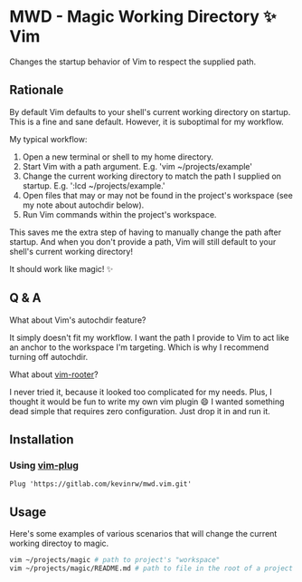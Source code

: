 MWD - Magic Working Directory :sparkles: Vim 
==============================================

Changes the startup behavior of Vim to respect the supplied path.

Rationale
---------

By default Vim defaults to your shell's current working directory on
startup. This is a fine and sane default. However, it is suboptimal
for my workflow.

My typical workflow:

1. Open a new terminal or shell to my home directory.
2. Start Vim with a path argument. E.g. 'vim ~/projects/example'
3. Change the current working directory to match the path I supplied
   on startup. E.g. ':lcd ~/projects/example.'
4. Open files that may or may not be found in the project's workspace
   (see my note about autochdir below).
5. Run Vim commands within the project's workspace.

This saves me the extra step of having to manually change the path
after startup. And when you don't provide a path, Vim will still
default to your shell's current working directory!

It should work like magic! :sparkles:

Q & A
-----

What about Vim's autochdir feature?

It simply doesn't fit my workflow. I want the path I provide to Vim
to act like an anchor to the workspace I'm targeting. Which is why
I recommend turning off autochdir.

What about [vim-rooter](https://github.com/airblade/vim-rooter)?

I never tried it, because it looked too complicated for my needs. Plus,
I thought it would be fun to write my own vim plugin :smile: I wanted
something dead simple that requires zero configuration. Just drop it
in and run it.

## Installation

### Using [vim-plug](https://github.com/junegunn/vim-plug)

```vim
Plug 'https://gitlab.com/kevinrw/mwd.vim.git'
```

## Usage

Here's some examples of various scenarios that will change the current
working directoy to magic.

```bash
vim ~/projects/magic # path to project's "workspace"
vim ~/projects/magic/README.md # path to file in the root of a project
```
